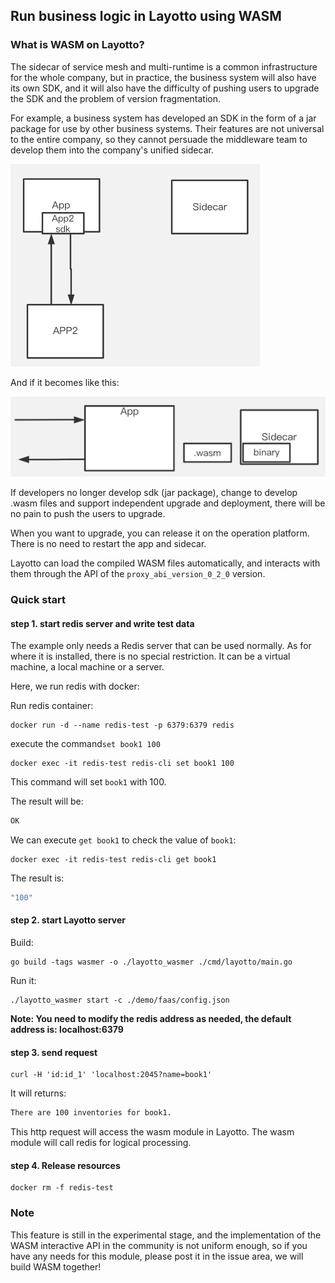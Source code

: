 ## Run business logic in Layotto using WASM

### What is WASM on Layotto?
The sidecar of service mesh and multi-runtime is a common infrastructure for the whole company, but in practice, the business system will also have its own SDK, and it will also have the difficulty of pushing users to upgrade the SDK and the problem of version fragmentation.

For example, a business system has developed an SDK in the form of a jar package for use by other business systems. Their features are not universal to the entire company, so they cannot persuade the middleware team to develop them into the company's unified sidecar.

![img_1.png](../../../img/wasm/img_1.png)

And if it becomes like this:

![img.png](../../../img/wasm/img.png)

If developers no longer develop sdk (jar package), change to develop .wasm files and support independent upgrade and deployment, there will be no pain to push the users to upgrade. 

When you want to upgrade, you can release it on the operation platform. There is no need to restart the app and sidecar.

Layotto can load the compiled WASM files automatically, and interacts with them through the API of the `proxy_abi_version_0_2_0` version.

### Quick start

#### step 1. start redis server and write test data

The example only needs a Redis server that can be used normally. As for where it is installed, there is no special restriction. It can be a virtual machine, a local machine or a server. 

Here, we run redis with docker:

Run redis container:
```shell
docker run -d --name redis-test -p 6379:6379 redis
```

execute the command`set book1 100`

```shell
docker exec -it redis-test redis-cli set book1 100
```

This command will set `book1` with 100.

The result will be:

```bash
OK
```

We can execute `get book1` to check the value of `book1`:

```shell
docker exec -it redis-test redis-cli get book1
```

The result is:

```bash
"100"
```

#### step 2. start Layotto server
Build:

```shell @if.not.exist layotto_wasmer
go build -tags wasmer -o ./layotto_wasmer ./cmd/layotto/main.go
```

Run it:
```shell @background
./layotto_wasmer start -c ./demo/faas/config.json
```

**Note: You need to modify the redis address as needed, the default address is: localhost:6379**

#### step 3. send request
```shell
curl -H 'id:id_1' 'localhost:2045?name=book1'
```

It will returns:

```bash
There are 100 inventories for book1.
```


This http request will access the wasm module in Layotto. The wasm module will call redis for logical processing.

#### step 4. Release resources

```shell
docker rm -f redis-test
```

### Note

This feature is still in the experimental stage, and the implementation of the WASM interactive API in the community is not uniform enough, so if you have any needs for this module, please post it in the issue area, we will build WASM together!